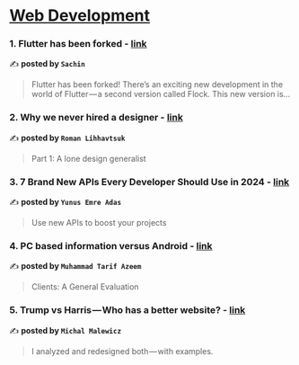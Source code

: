 
<h1><a href=https://medium.com/tag/web-development/recommended target="_blank" rel="noopener noreferrer">Web Development</a></h1>
<h3>1. Flutter has been forked - <a href="https://medium.com/@sachindas246/flutter-has-been-forked-256faea67f7c" target="_blank" rel="noopener noreferrer">link</a></h3>

✍️ **posted by `Sachin`**

<blockquote>Flutter has been forked! There’s an exciting new development in the world of Flutter — a second version called Flock. This new version is…</blockquote>

<h3>2. Why we never hired a designer - <a href="https://medium.com/ux-planet/why-we-never-hired-a-designer-40ee7b2d17a3" target="_blank" rel="noopener noreferrer">link</a></h3>

✍️ **posted by `Roman Lihhavtsuk`**

<blockquote>Part 1: A lone design generalist</blockquote>

<h3>3. 7 Brand New APIs Every Developer Should Use in 2024 - <a href="https://medium.com/gitconnected/7-brand-new-apis-every-developer-should-use-in-2024-0d2a4a6b2839" target="_blank" rel="noopener noreferrer">link</a></h3>

✍️ **posted by `Yunus Emre Adas`**

<blockquote>Use new APIs to boost your projects</blockquote>

<h3>4. PC based information versus Android - <a href="https://medium.com/@tarifazeem8688/pc-based-information-versus-android-64aa66d74202" target="_blank" rel="noopener noreferrer">link</a></h3>

✍️ **posted by `Muhammad Tarif Azeem`**

<blockquote>Clients: A General Evaluation</blockquote>

<h3>5. Trump vs Harris — Who has a better website? - <a href="https://medium.com/@michalmalewicz/trump-vs-harris-who-has-a-better-website-b9fcde363f47" target="_blank" rel="noopener noreferrer">link</a></h3>

✍️ **posted by `Michal Malewicz`**

<blockquote>I analyzed and redesigned both — with examples.</blockquote>

